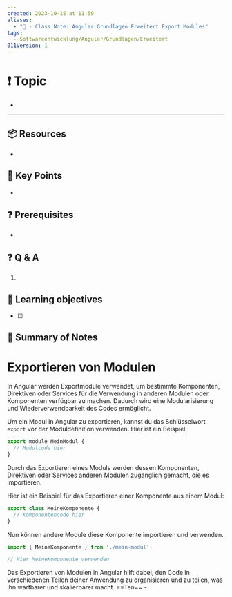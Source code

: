 ```yaml
---
created: 2023-10-15 at 11:59
aliases:
  - "📜 - Class Note: Angular Grundlagen Erweitert Export Modules"
tags:
  - Softwareentwicklung/Angular/Grundlagen/Erweitert
011Version: 1
---
```

# ❗ Topic
- 
 ---
## 📦 Resources
- 
## 🔑 Key Points
- 
## ❓ Prerequisites
- 
## ❓ Q & A
1. 
## 🎯 Learning objectives
- [ ] 
## 📃 Summary of Notes

# Exportieren von Modulen

In Angular werden Exportmodule verwendet, um bestimmte Komponenten, Direktiven oder Services für die Verwendung in anderen Modulen oder Komponenten verfügbar zu machen. Dadurch wird eine Modularisierung und Wiederverwendbarkeit des Codes ermöglicht.

Um ein Modul in Angular zu exportieren, kannst du das Schlüsselwort `export` vor der Moduldefinition verwenden. Hier ist ein Beispiel:

```jsx
export module MeinModul {
  // Modulcode hier
}

```

Durch das Exportieren eines Moduls werden dessen Komponenten, Direktiven oder Services anderen Modulen zugänglich gemacht, die es importieren.

Hier ist ein Beispiel für das Exportieren einer Komponente aus einem Modul:

```jsx
export class MeineKomponente {
  // Komponentencode hier
}

```

Nun können andere Module diese Komponente importieren und verwenden.

```jsx
import { MeineKomponente } from './mein-modul';

// Hier MeineKomponente verwenden

```

Das Exportieren von Modulen in Angular hilft dabei, den Code in verschiedenen Teilen deiner Anwendung zu organisieren und zu teilen, was ihn wartbarer und skalierbarer macht. ==Ten== -
